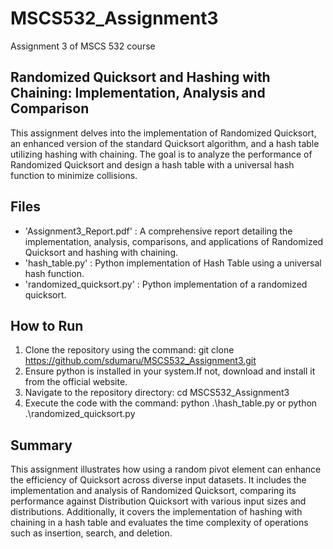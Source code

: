 # MSCS532_Assignment3
Assignment 3 of MSCS 532 course

## Randomized Quicksort and Hashing with Chaining: Implementation, Analysis and Comparison
This assignment delves into the implementation of Randomized Quicksort, an enhanced version of the standard Quicksort algorithm, and a hash table utilizing hashing with chaining. The goal is to analyze the performance of Randomized Quicksort and design a hash table with a universal hash function to minimize collisions.

## Files
- 'Assignment3_Report.pdf' : A comprehensive report detailing the implementation, analysis, comparisons, and applications of Randomized Quicksort and hashing with chaining.
- 'hash_table.py' : Python implementation of Hash Table using a universal hash function.
- 'randomized_quicksort.py' : Python implementation of a randomized quicksort.

## How to Run
1. Clone the repository using the command: git clone https://github.com/sdumaru/MSCS532_Assignment3.git
2. Ensure python is installed in your system.If not, download and install it from the official website.
3. Navigate to the repository directory: cd MSCS532_Assignment3
4. Execute the code with the command: python .\hash_table.py or python .\randomized_quicksort.py

## Summary
This assignment illustrates how using a random pivot element can enhance the efficiency of Quicksort across diverse input datasets. It includes the implementation and analysis of Randomized Quicksort, comparing its performance against Distribution Quicksort with various input sizes and distributions. Additionally, it covers the implementation of hashing with chaining in a hash table and evaluates the time complexity of operations such as insertion, search, and deletion.